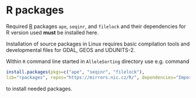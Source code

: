 # R packages

Required [R](https://www.r-project.org/) packages `ape`, `seqinr`, and `filelock` and their dependencies for R version used **must** be installed here.

Installation of source packages in Linux requires basic compilation tools and developmental files for GDAL, GEOS and UDUNITS-2.

Within `R` command line started in `AlleleSorting` directory use e.g. command

```R
install.packages(pkgs=c("ape", "seqinr", "filelock"),
lib="rpackages", repos="https://mirrors.nic.cz/R/", dependencies="Imports")
```

to install needed packages.
